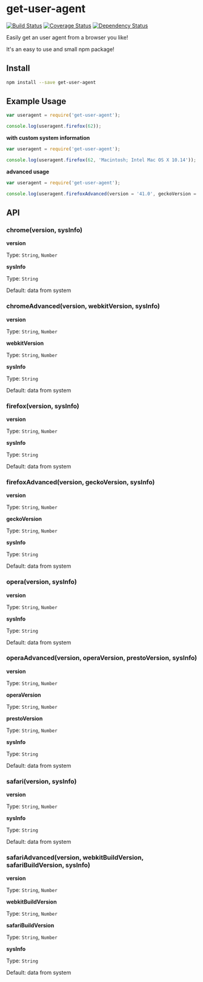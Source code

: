 # get-user-agent

[![Build Status](https://travis-ci.org/fscherwi/get-user-agent.svg?branch=master)](https://travis-ci.org/fscherwi/get-user-agent) [![Coverage Status](https://coveralls.io/repos/fscherwi/get-user-agent/badge.svg?branch=master&service=github)](https://coveralls.io/github/fscherwi/get-user-agent?branch=master) [![Dependency Status](https://david-dm.org/fscherwi/get-user-agent.svg)](https://david-dm.org/fscherwi/get-user-agent)

Easily get an user agent from a browser you like!

It's an easy to use and small npm package!

## Install

```bash
npm install --save get-user-agent
```

## Example Usage

```javascript
var useragent = require('get-user-agent');

console.log(useragent.firefox(62));
```

**with custom system information**

```javascript
var useragent = require('get-user-agent');

console.log(useragent.firefox(62, 'Macintosh; Intel Mac OS X 10.14'));
```

**advanced usage**

```javascript
var useragent = require('get-user-agent');

console.log(useragent.firefoxAdvanced(version = '41.0', geckoVersion = '20100101', sysInfo = 'Macintosh; Intel Mac OS X 10.11'));
```

## API

### chrome(version, sysInfo)

**version**

Type: `String`, `Number`

**sysInfo**

Type: `String`

Default: data from system

### chromeAdvanced(version, webkitVersion, sysInfo)

**version**

Type: `String`, `Number`

**webkitVersion**

Type: `String`, `Number`

**sysInfo**

Type: `String`

Default: data from system

### firefox(version, sysInfo)

**version**

Type: `String`, `Number`

**sysInfo**

Type: `String`

Default: data from system

### firefoxAdvanced(version, geckoVersion, sysInfo)

**version**

Type: `String`, `Number`

**geckoVersion**

Type: `String`, `Number`

**sysInfo**

Type: `String`

Default: data from system

### opera(version, sysInfo)

**version**

Type: `String`, `Number`

**sysInfo**

Type: `String`

Default: data from system

### operaAdvanced(version, operaVersion, prestoVersion, sysInfo)

**version**

Type: `String`, `Number`

**operaVersion**

Type: `String`, `Number`

**prestoVersion**

Type: `String`, `Number`

**sysInfo**

Type: `String`

Default: data from system

### safari(version, sysInfo)

**version**

Type: `String`, `Number`

**sysInfo**

Type: `String`

Default: data from system

### safariAdvanced(version, webkitBuildVersion, safariBuildVersion, sysInfo)

**version**

Type: `String`, `Number`

**webkitBuildVersion**

Type: `String`, `Number`

**safariBuildVersion**

Type: `String`, `Number`

**sysInfo**

Type: `String`

Default: data from system
